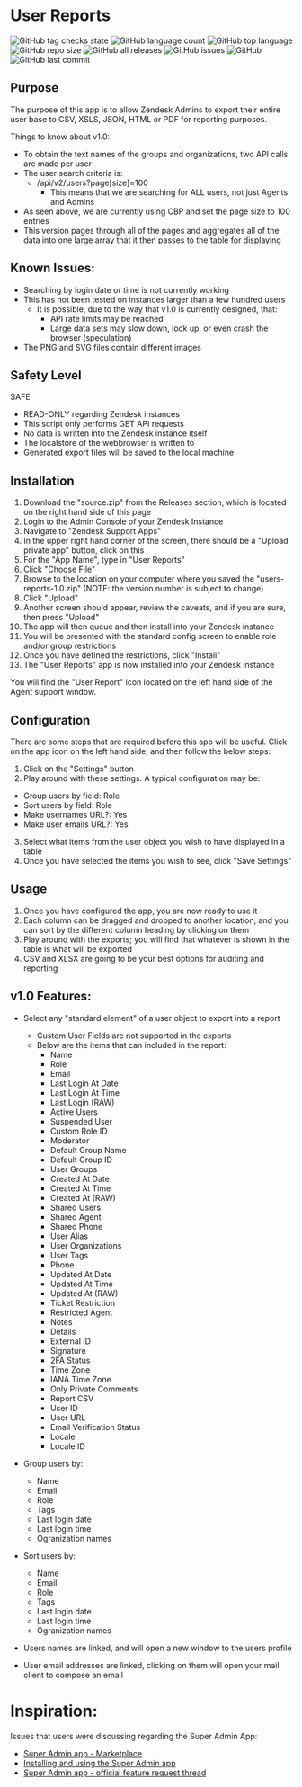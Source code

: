 # User Reports

![GitHub tag checks state](https://img.shields.io/github/checks-status/whitelotusapps/user-reports/v1.0)
![GitHub language count](https://img.shields.io/github/languages/count/whitelotusapps/user-reports)
![GitHub top language](https://img.shields.io/github/languages/top/whitelotusapps/user-reports)
![GitHub repo size](https://img.shields.io/github/repo-size/whitelotusapps/user-reports)
![GitHub all releases](https://img.shields.io/github/downloads/whitelotusapps/user-reports/total)
![GitHub issues](https://img.shields.io/github/issues-raw/whitelotusapps/user-reports)
![GitHub](https://img.shields.io/github/license/whitelotusapps/user-reports)
![GitHub last commit](https://img.shields.io/github/last-commit/whitelotusapps/user-reports)

## Purpose

The purpose of this app is to allow Zendesk Admins to export their entire user base to CSV, XSLS, JSON, HTML or PDF for reporting purposes. 

Things to know about v1.0:

- To obtain the text names of the groups and organizations, two API calls are made per user
- The user search criteria is:
  - /api/v2/users?page[size]=100
    - This means that we are searching for ALL users, not just Agents and Admins
- As seen above, we are currently using CBP and set the page size to 100 entries
- This version pages through all of the pages and aggregates all of the data into one large array that it then passes to the table for displaying
## Known Issues:

* Searching by login date or time is not currently working
* This has not been tested on instances larger than a few hundred users
  - It is possible, due to the way that v1.0 is currently designed, that:
    - API rate limits may be reached
    - Large data sets may slow down, lock up, or even crash the browser (speculation)
* The PNG and SVG files contain different images
## Safety Level
SAFE

- READ-ONLY regarding Zendesk instances
- This script only performs GET API requests
- No data is written into the Zendesk instance itself
- The localstore of the webbrowser is written to
- Generated export files will be saved to the local machine

## Installation
1. Download the "source.zip" from the Releases section, which is located on the right hand side of this page
2. Login to the Admin Console of your Zendesk Instance
3. Navigate to "Zendesk Support Apps"
4. In the upper right hand corner of the screen, there should be a "Upload private app" button, click on this
5. For the "App Name", type in "User Reports"
6. Click "Choose File"
7. Browse to the location on your computer where you saved the "users-reports-1.0.zip" (NOTE: the version number is subject to change)
8. Click "Upload"
9. Another screen should appear, review the caveats, and if you are sure, then press "Upload"
10. The app will then queue and then install into your Zendesk instance
11. You will be presented with the standard config screen to enable role and/or group restrictions
12. Once you have defined the restrictions, click "Install"
13. The "User Reports" app is now installed into your Zendesk instance

You will find the "User Report" icon located on the left hand side of the Agent support window.

## Configuration

There are some steps that are required before this app will be useful. Click on the app icon on the left hand side, and then follow the below steps:

1. Click on the "Settings" button
2. Play around with these settings. A typical configuration may be:
  - Group users by field: Role
  - Sort users by field: Role
  - Make usernames URL?: Yes
  - Make user emails URL?: Yes

3. Select what items from the user object you wish to have displayed in a table
4. Once you have selected the items you wish to see, click "Save Settings"

## Usage

1. Once you have configured the app, you are now ready to use it
2. Each column can be dragged and dropped to another location, and you can sort by the different column heading by clicking on them
3. Play around with the exports; you will find that whatever is shown in the table is what will be exported
4. CSV and XLSX are going to be your best options for auditing and reporting
## v1.0 Features:

* Select any "standard element" of a user object to export into a report
  * Custom User Fields are not supported in the exports
  * Below are the items that can included in the report:
    - Name
    - Role
    - Email
    - Last Login At Date
    - Last Login At Time
    - Last Login (RAW)
    - Active Users
    - Suspended User
    - Custom Role ID
    - Moderator
    - Default Group Name
    - Default Group ID
    - User Groups
    - Created At Date
    - Created At Time
    - Created At (RAW)
    - Shared Users
    - Shared Agent
    - Shared Phone
    - User Alias
    - User Organizations
    - User Tags
    - Phone
    - Updated At Date
    - Updated At Time
    - Updated At (RAW)
    - Ticket Restriction
    - Restricted Agent
    - Notes
    - Details
    - External ID
    - Signature
    - 2FA Status
    - Time Zone
    - IANA Time Zone
    - Only Private Comments
    - Report CSV
    - User ID
    - User URL
    - Email Verification Status
    - Locale
    - Locale ID

* Group users by:
    - Name
    - Email
    - Role
    - Tags
    - Last login date
    - Last login time
    - Ogranization names

* Sort users by:
    - Name
    - Email
    - Role
    - Tags
    - Last login date
    - Last login time
    - Ogranization names

* Users names are linked, and will open a new window to the users profile

* User email addresses are linked, clicking on them will open your mail client to compose an email
# Inspiration: 
Issues that users were discussing regarding the Super Admin App:

- [Super Admin app - Marketplace](https://www.zendesk.com/marketplace/apps/support/259163/super-admin/)
- [Installing and using the Super Admin app](https://support.zendesk.com/hc/en-us/articles/4408881571482)
- [Super Admin app - official feature request thread](https://support.zendesk.com/hc/en-us/community/posts/4409217165466)
